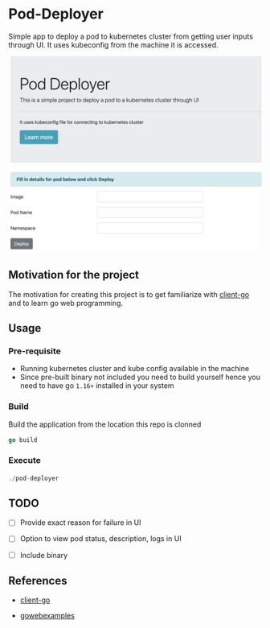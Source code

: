 # Pod-Deployer

Simple app to deploy a pod to kubernetes cluster from getting user inputs through UI. It uses kubeconfig from the machine it is accessed.

![index page](img/index.png)

## Motivation for the project

The motivation for creating this project is to get familiarize with [client-go](https://github.com/kubernetes/client-go) and to learn go web programming.

## Usage

### Pre-requisite

- Running kubernetes cluster and kube config available in the machine
- Since pre-built binary not included you need to build yourself hence you need to have go `1.16+` installed in your system

### Build

Build the application from the location this repo is clonned

```go
go build
```

### Execute

```go
./pod-deployer
```

## TODO

- [ ] Provide exact reason for failure in UI

- [ ] Option to view pod status, description, logs in UI

- [ ] Include binary

## References

- [client-go](https://github.com/kubernetes/client-go)

- [gowebexamples](https://gowebexamples.com/)
